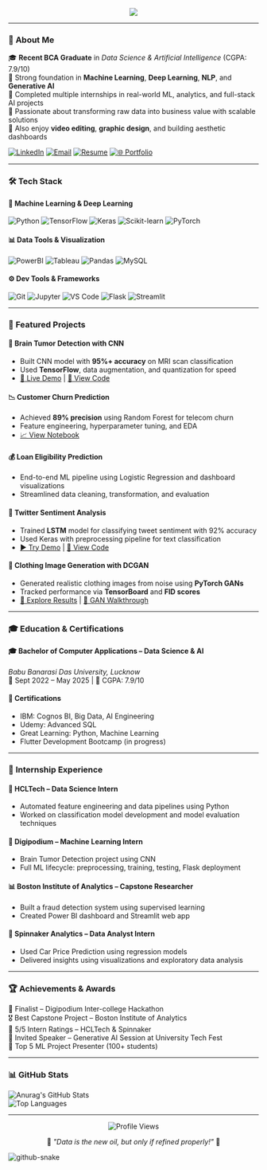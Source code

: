 <p align="center">
  <img src="https://readme-typing-svg.herokuapp.com?font=Fira+Code&size=26&color=22D3EE&width=700&lines=Hi+👋+I'm+Anurag+Tripathi;Data+Scientist+%7C+AI/ML+Engineer;Passionate+about+Turning+Data+into+Impact" />
</p>

---

### 🚀 **About Me**

🎓 **Recent BCA Graduate** in *Data Science & Artificial Intelligence* (CGPA: 7.9/10)  
🧠 Strong foundation in **Machine Learning**, **Deep Learning**, **NLP**, and **Generative AI**  
💼 Completed multiple internships in real-world ML, analytics, and full-stack AI projects  
🎯 Passionate about transforming raw data into business value with scalable solutions  
🎨 Also enjoy **video editing**, **graphic design**, and building aesthetic dashboards  

[![LinkedIn](https://img.shields.io/badge/LinkedIn-Connect-%230A66C2?style=for-the-badge&logo=linkedin)](https://linkedin.com/in/anurag-tripathi-284934320)
[![Email](https://img.shields.io/badge/Email_Me-D14836?style=for-the-badge&logo=gmail&logoColor=white)](mailto:anuragyt4321@gmail.com)
[![Resume](https://img.shields.io/badge/📄_Download_Resume-4285F4?style=for-the-badge)](https://drive.google.com/file/d/1cGw9n9BGPLF-56NbW1Cgw3fSbGLLzYcN/view?usp=sharing)
[![🌐 Portfolio](https://img.shields.io/badge/🌐_Portfolio-30363D?style=for-the-badge&logo=firefox-browser&logoColor=white&color=0ea5e9)](https://anutri03.github.io/My-Portfolio/)

---

### 🛠️ **Tech Stack**

#### 🤖 Machine Learning & Deep Learning
![Python](https://img.shields.io/badge/Python-Expert-3776AB?logo=python&logoColor=white)
![TensorFlow](https://img.shields.io/badge/TensorFlow-FF6F00?logo=tensorflow&logoColor=white)
![Keras](https://img.shields.io/badge/Keras-D00000?logo=keras&logoColor=white)
![Scikit-learn](https://img.shields.io/badge/Scikit--learn-F7931E?logo=scikit-learn&logoColor=white)
![PyTorch](https://img.shields.io/badge/PyTorch-EE4C2C?logo=pytorch&logoColor=white)

#### 📊 Data Tools & Visualization
![PowerBI](https://img.shields.io/badge/Power_BI-F2C811?logo=powerbi&logoColor=black)
![Tableau](https://img.shields.io/badge/Tableau-E97627?logo=tableau&logoColor=white)
![Pandas](https://img.shields.io/badge/Pandas-150458?logo=pandas&logoColor=white)
![MySQL](https://img.shields.io/badge/MySQL-4479A1?logo=mysql&logoColor=white)

#### ⚙️ Dev Tools & Frameworks
![Git](https://img.shields.io/badge/Git-F05032?logo=git&logoColor=white)
![Jupyter](https://img.shields.io/badge/Jupyter-F37626?logo=jupyter&logoColor=white)
![VS Code](https://img.shields.io/badge/VS_Code-007ACC?logo=visual-studio-code&logoColor=white)
![Flask](https://img.shields.io/badge/Flask-000000?logo=flask&logoColor=white)
![Streamlit](https://img.shields.io/badge/Streamlit-FF4B4B?logo=streamlit&logoColor=white)

---

### 📌 **Featured Projects**

#### 🧠 Brain Tumor Detection with CNN
- Built CNN model with **95%+ accuracy** on MRI scan classification  
- Used **TensorFlow**, data augmentation, and quantization for speed  
- [🧪 Live Demo](https://colab.research.google.com/your-demo-link) | [📂 View Code](projects/brain-tumor-detection)

#### 📉 Customer Churn Prediction
- Achieved **89% precision** using Random Forest for telecom churn  
- Feature engineering, hyperparameter tuning, and EDA  
- [📈 View Notebook](projects/churn-prediction/analysis.ipynb)

#### 💰 Loan Eligibility Prediction
- End-to-end ML pipeline using Logistic Regression and dashboard visualizations  
- Streamlined data cleaning, transformation, and evaluation

#### 📲 Twitter Sentiment Analysis
- Trained **LSTM** model for classifying tweet sentiment with 92% accuracy  
- Used Keras with preprocessing pipeline for text classification  
- [▶️ Try Demo](https://colab.research.google.com/your-link) | [📂 View Code](projects/sentiment-analysis)

#### 🧥 Clothing Image Generation with DCGAN
- Generated realistic clothing images from noise using **PyTorch GANs**  
- Tracked performance via **TensorBoard** and **FID scores**  
- [🧵 Explore Results](projects/clothing-gan) | [🧠 GAN Walkthrough](projects/clothing-gan/notebook.ipynb)

---

### 🎓 **Education & Certifications**

#### 🎓 Bachelor of Computer Applications – Data Science & AI  
*Babu Banarasi Das University, Lucknow*  
📅 Sept 2022 – May 2025 | 🎯 CGPA: 7.9/10  

#### 📜 Certifications  
- IBM: Cognos BI, Big Data, AI Engineering  
- Udemy: Advanced SQL  
- Great Learning: Python, Machine Learning  
- Flutter Development Bootcamp (in progress)

---

### 💼 **Internship Experience**

#### 🏢 HCLTech – Data Science Intern  
- Automated feature engineering and data pipelines using Python  
- Worked on classification model development and model evaluation techniques  

#### 🧠 Digipodium – Machine Learning Intern  
- Brain Tumor Detection project using CNN  
- Full ML lifecycle: preprocessing, training, testing, Flask deployment  

#### 📊 Boston Institute of Analytics – Capstone Researcher  
- Built a fraud detection system using supervised learning  
- Created Power BI dashboard and Streamlit web app  

#### 🚗 Spinnaker Analytics – Data Analyst Intern  
- Used Car Price Prediction using regression models  
- Delivered insights using visualizations and exploratory data analysis  

---

### 🏆 **Achievements & Awards**

🏅 Finalist – Digipodium Inter-college Hackathon  
🎖️ Best Capstone Project – Boston Institute of Analytics  
🎯 5/5 Intern Ratings – HCLTech & Spinnaker  
💬 Invited Speaker – Generative AI Session at University Tech Fest  
📌 Top 5 ML Project Presenter (100+ students)  

---

### 📊 **GitHub Stats**

![Anurag's GitHub Stats](https://github-readme-stats.vercel.app/api?username=Anutri03&show_icons=true&theme=radical)  
![Top Languages](https://github-readme-stats.vercel.app/api/top-langs/?username=Anutri03&layout=compact&theme=vision-friendly-dark)

---

<div align="center">
  <img src="https://komarev.com/ghpvc/?username=Anutri03&color=blueviolet&style=flat-square" alt="Profile Views"/>
  <p>🌟 <em>"Data is the new oil, but only if refined properly!"</em> 🌟</p>
</div>

<picture>
  <source media="(prefers-color-scheme: dark)" srcset="https://raw.githubusercontent.com/tobiasmeyhoefer/tobiasmeyhoefer/output/github-snake-dark.svg" />
  <source media="(prefers-color-scheme: light)" srcset="https://raw.githubusercontent.com/tobiasmeyhoefer/tobiasmeyhoefer/output/github-snake.svg" />
  <img alt="github-snake" src="https://raw.githubusercontent.com/tobiasmeyhoefer/tobiasmeyhoefer/output/github-snake.svg" />
</picture>
